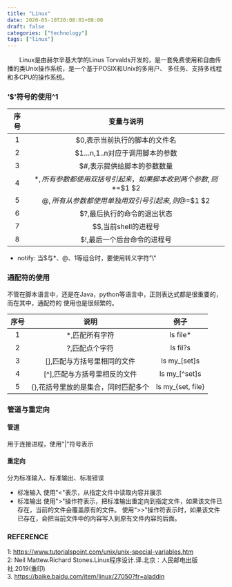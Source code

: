 ```yaml
---
title: "Linux"
date: 2020-05-10T20:08:01+08:00
draft: false
categories: ["technology"]
tags: ["linux"]
---
```



&emsp;&emsp;Linux是由赫尔辛基大学的Linus Torvalds开发的，是一套免费使用和自由传播的类Unix操作系统，是一个基于POSIX和Unix的多用户、 多任务、支持多线程和多CPU的操作系统。  

### ‘$'符号的使用^1

|序号 |	变量与说明    |
|:-: |     :-:       |
|1   |	$0,表示当前执行的脚本的文件名|
|2   | 	$1…n,1..n对应于调用脚本的参数|
|3   | 	$#,表示提供给脚本的参数数量|
|4   |	$*,所有参数都使用双括号引起来，如果脚本收到两个参数,则$*=$1 $2|
|5   |	$@,所有从参数都使用单独用双引号引起来,则$@=$1 $2|
|6   |	$?,最后执行的命令的退出状态|
|7   |	$$,当前shell的进程号|
|8   | 	$!,最后一个后台命令的进程号|

* notify: 当$与*、@、1等组合时，要使用转义字符”\\"

### 通配符的使用

  不管在脚本语言中，还是在Java，python等语言中，正则表达式都是很重要的，而在其中，通配符的
使用也是很频繁的。  

|序号  |	说明 |	例子|
| :-: | :-:  | :-:  |
|1 |*,匹配所有字符 |	ls file*|
|2 |?,匹配点个字符 |	ls fil?s|
|3 |[],匹配与方括号里相同的文件 |	ls my_[set]s|
|4 |	[^],匹配与方括号里相反的文件 |	ls my_[^set]s|
|5| 	{},花括号里放的是集合，同时匹配多个 |	ls my_{set, file}|

### 管道与重定向
#### 管道

  用于连接进程，使用"|"符号表示

#### 重定向

  分为标准输入、标准输出、标准错误
  * 标准输入
      使用"<"表示，从指定文件中读取内容并展示
  * 标准输出
      使用">"操作符表示，把标准输出重定向到指定文件，如果该文件已存在，当前的文件会覆盖原有的文件。
  使用“>>"操作符表示时，如果该文件已存在，会把当前文件中的内容写入到原有文件内容的后面。

### REFERENCE

1: https://www.tutorialspoint.com/unix/unix-special-variables.htm  
2: Neil Mattew.Richard Stones.Linux程序设计.译.北京：人民邮电出版社.2019(重印)  
3. https://baike.baidu.com/item/linux/27050?fr=aladdin

